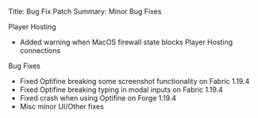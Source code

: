 Title: Bug Fix Patch
Summary: Minor Bug Fixes

Player Hosting
 - Added warning when MacOS firewall state blocks Player Hosting connections

Bug Fixes
 - Fixed Optifine breaking some screenshot functionality on Fabric 1.19.4
 - Fixed Optifine breaking typing in modal inputs on Fabric 1.19.4
 - Fixed crash when using Optifine on Forge 1.19.4
 - Misc minor UI/Other fixes
